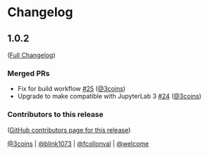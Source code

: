 # Changelog

<!-- <START NEW CHANGELOG ENTRY> -->

## 1.0.2

([Full Changelog](https://github.com/jupyterlab/jupyterlab-telemetry/compare/3c1b81e3591f18326a653410f2a59bb5f6d7546d...15ef01e0b9c72fdb5c1d7b02638342814f20a55d))

### Merged PRs

- Fix for build workflow [#25](https://github.com/jupyterlab/jupyterlab-telemetry/pull/25) ([@3coins](https://github.com/3coins))
- Upgrade to make compatible with JupyterLab 3 [#24](https://github.com/jupyterlab/jupyterlab-telemetry/pull/24) ([@3coins](https://github.com/3coins))

### Contributors to this release

([GitHub contributors page for this release](https://github.com/jupyterlab/jupyterlab-telemetry/graphs/contributors?from=2022-03-16&to=2022-03-23&type=c))

[@3coins](https://github.com/search?q=repo%3Ajupyterlab%2Fjupyterlab-telemetry+involves%3A3coins+updated%3A2022-03-16..2022-03-23&type=Issues) | [@blink1073](https://github.com/search?q=repo%3Ajupyterlab%2Fjupyterlab-telemetry+involves%3Ablink1073+updated%3A2022-03-16..2022-03-23&type=Issues) | [@fcollonval](https://github.com/search?q=repo%3Ajupyterlab%2Fjupyterlab-telemetry+involves%3Afcollonval+updated%3A2022-03-16..2022-03-23&type=Issues) | [@welcome](https://github.com/search?q=repo%3Ajupyterlab%2Fjupyterlab-telemetry+involves%3Awelcome+updated%3A2022-03-16..2022-03-23&type=Issues)

<!-- <END NEW CHANGELOG ENTRY> -->

